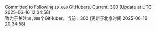 Committed to Following `10,000` GitHubers. Current: <!-- FOLLOWING_COUNT -->300<!-- FOLLOWING_COUNT --> (Update at UTC <!-- LAST_UPDATED -->2025-06-16 12:34:58<!-- LAST_UPDATED -->)<br>
致力于关注`10,000`个GitHuber。当前：<!-- FOLLOWING_COUNT -->300<!-- FOLLOWING_COUNT --> (更新于北京时间 <!-- LAST_UPDATED_CST -->2025-06-16 20:34:58<!-- LAST_UPDATED_CST -->)
